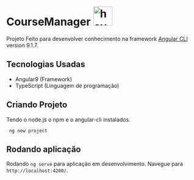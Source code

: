# CourseManager <img src="https://cdn.freebiesupply.com/logos/large/2x/angular-icon-logo-png-transparent.png" width="50" title="hover text">

Projeto Feito para desenvolver conhecimento na framework [Angular CLI](https://github.com/angular/angular-cli) version 9.1.7.

## Tecnologias Usadas

* Angular9 (Framework)
* TypeScript (Linguagem de programação)

## Criando Projeto
Tendo o node.js o npm e o angular-cli instalados.
``` 
 ng new project
```

## Rodando aplicação

Rodando `ng serve` para aplicação em desenvolvimento. Navegue para `http://localhost:4200/`.

